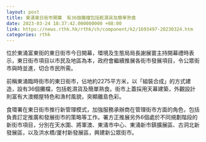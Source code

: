 ```yaml
---
layout: post
title: 東涌東日街市開幕　有36個攤檔包括乾濕貨及簡單熟食
date: 2023-03-24 18:37:42.000000000 +08:00
link: https://news.rthk.hk/rthk/ch/component/k2/1693497-20230324.htm
categories: rthk
---
```


位於東涌富東街的東日街市今日開幕，環境及生態局局長謝展寰主持開幕禮時表示，東日街市項目以市民及地區為本，政府會繼續推展各街市發展項目，令公眾街市與時並進，切合市民所需。

前稱東涌臨時街市的東日街市，佔地約2275平方米，以「組裝合成」的方式建造，設有36個攤檔，包括乾濕貨及簡單熟食。街市上蓋採用天幕建築，外觀設計則富有大澳棚屋特色和漁村風貌，突顯離島色彩。

食環署在東日街市推行新管理模式，加強服務承辦商在管理街市方面的角色，包括負責訂定推廣和發展街市的策略等工作。署方正推展另外6個處於不同規劃階段的新街市項目，分別在天水圍、將軍澳、東涌市中心、東涌新市鎮擴展區、古洞北新發展區，以及洪水橋/厦村新發展區，興建新公眾街市。
